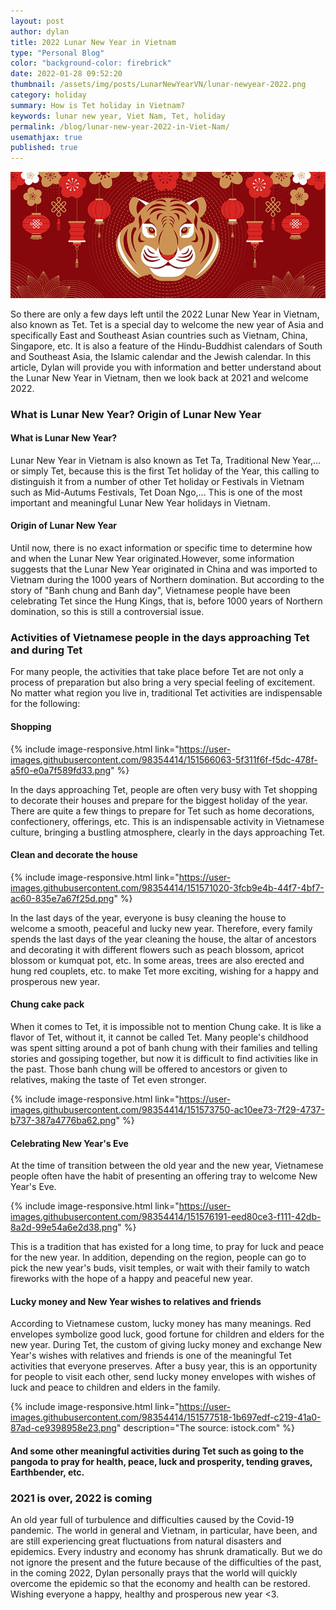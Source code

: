 ```yaml
---
layout: post
author: dylan
title: 2022 Lunar New Year in Vietnam
type: "Personal Blog"
color: "background-color: firebrick"
date: 2022-01-28 09:52:20
thumbnail: /assets/img/posts/LunarNewYearVN/lunar-newyear-2022.png
category: holiday
summary: How is Tet holiday in Vietnam?
keywords: lunar new year, Viet Nam, Tet, holiday
permalink: /blog/lunar-new-year-2022-in-Viet-Nam/
usemathjax: true
published: true
---
```

<img class="image-heading" src="/assets/img/posts/LunarNewYearVN/lunar-newyear-2022.png">

So there are only a few days left until the 2022 Lunar New Year in Vietnam, also known as Tet. Tet is a special day to welcome the new year of Asia and specifically East and Southeast Asian countries such as Vietnam, China, Singapore, etc. It is also a feature of the Hindu-Buddhist calendars of South and Southeast Asia, the Islamic calendar and the Jewish calendar. In this article, Dylan will provide you with information and better understand about the Lunar New Year in Vietnam, then we look back at 2021 and welcome 2022.

### What is Lunar New Year? Origin of Lunar New Year

#### What is Lunar New Year?

Lunar New Year in Vietnam is also known as Tet Ta, Traditional New Year,... or simply Tet, because this is the first Tet holiday of the Year, this calling to distinguish it from a number of other Tet holiday or Festivals in Vietnam such as Mid-Autums Festivals, Tet Doan Ngo,... This is one of the most important and meaningful Lunar New Year holidays in Vietnam.

#### Origin of Lunar New Year

Until now, there is no exact information or specific time to determine how and when the Lunar New Year originated.However, some information suggests that the Lunar New Year originated in China and was imported to Vietnam during the 1000 years of Northern domination. But according to the story of "Banh chung and Banh day", Vietnamese people have been celebrating Tet since the Hung Kings, that is, before 1000 years of Northern domination, so this is still a controversial issue.

### Activities of Vietnamese people in the days approaching Tet and during Tet

For many people, the activities that take place before Tet are not only a process of preparation but also bring a very special feeling of excitement. No matter what region you live in, traditional Tet activities are indispensable for the following:

#### **Shopping**

{% include image-responsive.html link="https://user-images.githubusercontent.com/98354414/151566063-5f311f6f-f5dc-478f-a5f0-e0a7f589fd33.png" %}

In the days approaching Tet, people are often very busy with Tet shopping to decorate their houses and prepare for the biggest holiday of the year.
There are quite a few things to prepare for Tet such as home decorations, confectionery, offerings, etc. This is an indispensable activity in Vietnamese culture, bringing a bustling atmosphere, clearly in the days approaching Tet.

#### **Clean and decorate the house**

{% include image-responsive.html link="https://user-images.githubusercontent.com/98354414/151571020-3fcb9e4b-44f7-4bf7-ac60-835e7a67f25d.png" %}

In the last days of the year, everyone is busy cleaning the house to welcome a smooth, peaceful and lucky new year.
Therefore, every family spends the last days of the year cleaning the house, the altar of ancestors and decorating it with different flowers such as peach blossom, apricot blossom or kumquat pot, etc. In some areas, trees are also erected and hung red couplets, etc. to make Tet more exciting, wishing for a happy and prosperous new year.

#### **Chung cake pack**

When it comes to Tet, it is impossible not to mention Chung cake. It is like a flavor of Tet, without it, it cannot be called Tet. Many people's childhood was spent sitting around a pot of banh chung with their families and telling stories and gossiping together, but now it is difficult to find activities like in the past. Those banh chung will be offered to ancestors or given to relatives, making the taste of Tet even stronger.

{% include image-responsive.html link="https://user-images.githubusercontent.com/98354414/151573750-ac10ee73-7f29-4737-b737-387a4776ba62.png" %}

#### **Celebrating New Year's Eve**

At the time of transition between the old year and the new year, Vietnamese people often have the habit of presenting an offering tray to welcome New Year's Eve.

{% include image-responsive.html link="https://user-images.githubusercontent.com/98354414/151576191-eed80ce3-f111-42db-8a2d-99e54a6e2d38.png" %}

This is a tradition that has existed for a long time, to pray for luck and peace for the new year. In addition, depending on the region, people can go to pick the new year's buds, visit temples, or wait with their family to watch fireworks with the hope of a happy and peaceful new year.

#### **Lucky money and New Year wishes to relatives and friends**

According to Vietnamese custom, lucky money has many meanings. Red envelopes symbolize good luck, good fortune for children and elders for the new year.
During Tet, the custom of giving lucky money and exchange New Year's wishes with relatives and friends is one of the meaningful Tet activities that everyone preserves. After a busy year, this is an opportunity for people to visit each other, send lucky money envelopes with wishes of luck and peace to children and elders in the family.

{% include image-responsive.html link="https://user-images.githubusercontent.com/98354414/151577518-1b697edf-c219-41a0-87ad-ce9398958e23.png" description="The source: istock.com" %}

#### And some other meaningful activities during Tet such as going to the pangoda to pray for health, peace, luck and prosperity, tending graves, Earthbender, etc.


### 2021 is over, 2022 is coming

An old year full of turbulence and difficulties caused by the Covid-19 pandemic. The world in general and Vietnam, in particular, have been, and are still experiencing great fluctuations from natural disasters and epidemics. Every industry and economy has shrunk dramatically. But we do not ignore the present and the future because of the difficulties of the past, in the coming 2022, Dylan personally prays that the world will quickly overcome the epidemic so that the economy and health can be restored. Wishing everyone a happy, healthy and prosperous new year <3.













